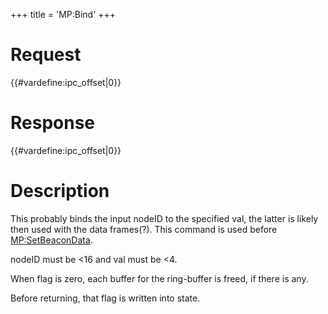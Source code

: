 +++
title = 'MP:Bind'
+++

# Request

{{#vardefine:ipc_offset\|0}}

# Response

{{#vardefine:ipc_offset\|0}}

# Description

This probably binds the input nodeID to the specified val, the latter is
likely then used with the data frames(?). This command is used before
[MP:SetBeaconData](MP:SetBeaconData "wikilink").

nodeID must be \<16 and val must be \<4.

When flag is zero, each buffer for the ring-buffer is freed, if there is
any.

Before returning, that flag is written into state.
